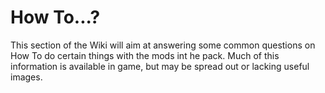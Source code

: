 # How To...?

This section of the Wiki will aim at answering some common questions on How To do certain things with the mods int he pack. Much of this information is available in game, but may be spread out or lacking useful images.
